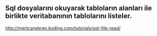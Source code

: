 Sql dosyalarını okuyarak tabloların alanları ile birlikte veritabanının tablolarını listeler.
-----

http://mertcanekren.koding.com/tutorials/sql-file-read/
